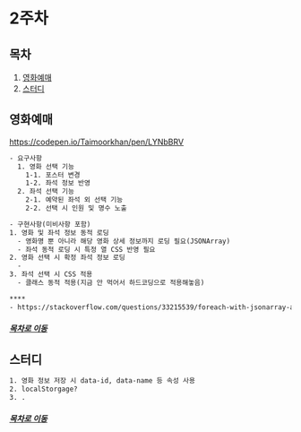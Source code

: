 2주차
=====
## 목차
1. [영화예매](#영화예매)
2. [스터디](#스터디)

## 영화예매
https://codepen.io/Taimoorkhan/pen/LYNbBRV

```txt
- 요구사항
  1. 영화 선택 기능
    1-1. 포스터 변경
    1-2. 좌석 정보 반영
  2. 좌석 선택 기능
    2-1. 예약된 좌석 외 선택 기능
    2-2. 선택 시 인원 및 명수 노출

- 구현사항(미비사항 포함)
1. 영화 및 좌석 정보 동적 로딩
  - 영화명 뿐 아니라 해당 영화 상세 정보까지 로딩 필요(JSONArray)
  - 좌석 동적 로딩 시 특정 열 CSS 반영 필요
2. 영화 선택 시 확정 좌석 정보 로딩
  - 
3. 좌석 선택 시 CSS 적용
  - 클래스 동적 적용(지금 안 먹어서 하드코딩으로 적용해놓음)

****
- https://stackoverflow.com/questions/33215539/foreach-with-jsonarray-and-jsonobject
```

##### [목차로 이동](#목차)

## 스터디
```txt
1. 영화 정보 저장 시 data-id, data-name 등 속성 사용
2. localStorgage?
3. .
```

##### [목차로 이동](#목차)
